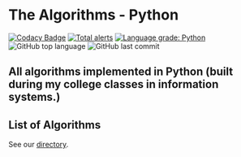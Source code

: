 # The Algorithms - Python

[![Codacy Badge](https://api.codacy.com/project/badge/Grade/f9ec0d704503492d8720aea3b03234b8)](https://app.codacy.com/manual/gleisonkz/algorithms-python?utm_source=github.com&utm_medium=referral&utm_content=gleisonkz/algorithms-python&utm_campaign=Badge_Grade_Dashboard)
[![Total alerts](https://img.shields.io/lgtm/alerts/g/gleisonkz/algorithms-python.svg?logo=lgtm&logoWidth=18)](https://lgtm.com/projects/g/gleisonkz/algorithms-python/alerts/)
[![Language grade: Python](https://img.shields.io/lgtm/grade/python/g/gleisonkz/algorithms-python.svg?logo=lgtm&logoWidth=18)](https://lgtm.com/projects/g/gleisonkz/algorithms-python/context:python)
![GitHub top language](https://img.shields.io/github/languages/top/gleisonkz/algorithms-python)
![GitHub last commit](https://img.shields.io/github/last-commit/gleisonkz/algorithms-python)

## All algorithms implemented in Python (built during my college classes in information systems.)

## List of Algorithms

See our [directory](DIRECTORY.md).
